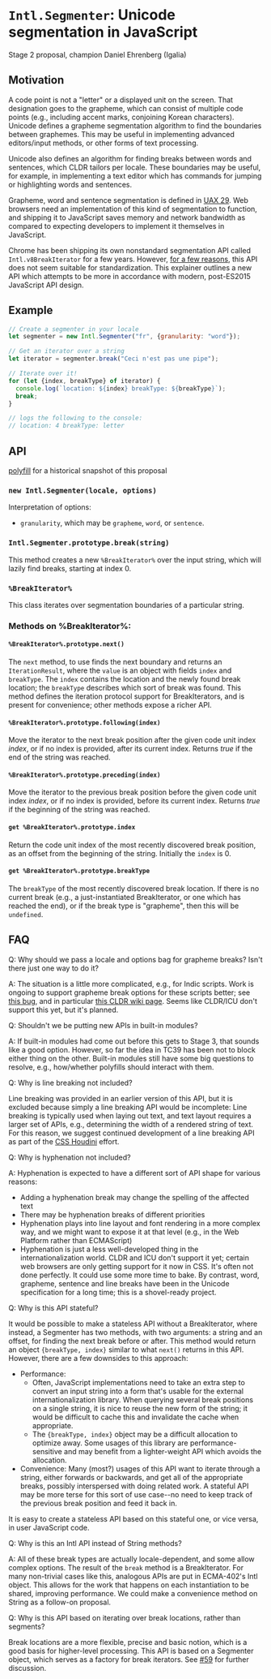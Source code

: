 # `Intl.Segmenter`: Unicode segmentation in JavaScript

Stage 2 proposal, champion Daniel Ehrenberg (Igalia)

## Motivation

A code point is not a "letter" or a displayed unit on the screen. That designation goes to the grapheme, which can consist of multiple code points (e.g., including accent marks, conjoining Korean characters). Unicode defines a grapheme segmentation algorithm to find the boundaries between graphemes. This may be useful in implementing advanced editors/input methods, or other forms of text processing.

Unicode also defines an algorithm for finding breaks between words and sentences, which CLDR tailors per locale. These boundaries may be useful, for example, in implementing a text editor which has commands for jumping or highlighting words and sentences.

Grapheme, word and sentence segmentation is defined in [UAX 29](http://unicode.org/reports/tr29/). Web browsers need an implementation of this kind of segmentation to function, and shipping it to JavaScript saves memory and network bandwidth as compared to expecting developers to implement it themselves in JavaScript.

Chrome has been shipping its own nonstandard segmentation API called `Intl.v8BreakIterator` for a few years. However, [for a few reasons](https://github.com/tc39/ecma402/issues/60#issuecomment-194041835), this API does not seem suitable for standardization. This explainer outlines a new API which attempts to be more in accordance with modern, post-ES2015 JavaScript API design.

## Example

```js
// Create a segmenter in your locale
let segmenter = new Intl.Segmenter("fr", {granularity: "word"});

// Get an iterator over a string
let iterator = segmenter.break("Ceci n'est pas une pipe");

// Iterate over it!
for (let {index, breakType} of iterator) {
  console.log(`location: ${index} breakType: ${breakType}`);
  break;
}

// logs the following to the console:
// location: 4 breakType: letter
```

## API

[polyfill](https://gist.github.com/inexorabletash/8c4d869a584bcaa18514729332300356) for a historical snapshot of this proposal

### `new Intl.Segmenter(locale, options)`

Interpretation of options:

- `granularity`, which may be `grapheme`, `word`, or `sentence`.

### `Intl.Segmenter.prototype.break(string)`

This method creates a new `%BreakIterator%` over the input string, which will lazily find breaks, starting at index 0.

### `%BreakIterator%`

This class iterates over segmentation boundaries of a particular string.

### Methods on %BreakIterator%:

#### `%BreakIterator%.prototype.next()`

The `next` method, to use finds the next boundary and returns an `IterationResult`, where the `value` is an object with fields `index` and `breakType`. The `index` contains the location and the newly found break location; the `breakType` describes which sort of break was found. This method defines the iteration protocol support for BreakIterators, and is present for convenience; other methods expose a richer API.

#### `%BreakIterator%.prototype.following(index)`

Move the iterator to the next break position after the given code unit index _index_, or if no index is provided, after its current index. Returns *true* if the end of the string was reached.

#### `%BreakIterator%.prototype.preceding(index)`

Move the iterator to the previous break position before the given code unit index _index_, or if no index is provided, before its current index. Returns *true* if the beginning of the string was reached.

#### `get %BreakIterator%.prototype.index`

Return the code unit index of the most recently discovered break position, as an offset from the beginning of the string. Initially the `index` is 0.

#### `get %BreakIterator%.prototype.breakType`

The `breakType` of the most recently discovered break location. If there is no current break (e.g., a just-instantiated BreakIterator, or one which has reached the end), or if the break type is "grapheme", then this will be `undefined`.

## FAQ

Q: Why should we pass a locale and options bag for grapheme breaks? Isn't there just one way to do it?

A: The situation is a little more complicated, e.g., for Indic scripts. Work is ongoing to support grapheme break options for these scripts better; see [this bug](http://unicode.org/cldr/trac/ticket/2142), and in particular [this CLDR wiki page](http://cldr.unicode.org/development/development-process/design-proposals/grapheme-usage). Seems like CLDR/ICU don't support this yet, but it's planned.

Q: Shouldn't we be putting new APIs in built-in modules?

A: If built-in modules had come out before this gets to Stage 3, that sounds like a good option. However, so far the idea in TC39 has been not to block either thing on the other. Built-in modules still have some big questions to resolve, e.g., how/whether polyfills should interact with them.

Q: Why is line breaking not included?

Line breaking was provided in an earlier version of this API, but it is excluded because simply a line breaking API would be incomplete: Line breaking is typically used when laying out text, and text layout requires a larger set of APIs, e.g., determining the width of a rendered string of text. For this reason, we suggest continued development of a line breaking API as part of the [CSS Houdini](https://github.com/w3c/css-houdini-drafts/wiki) effort.

Q: Why is hyphenation not included?

A: Hyphenation is expected to have a different sort of API shape for various reasons:
- Adding a hyphenation break may change the spelling of the affected text
- There may be hyphenation breaks of different priorities
- Hyphenation plays into line layout and font rendering in a more complex way, and we might want to expose it at that level (e.g., in the Web Platform rather than ECMAScript)
- Hyphenation is just a less well-developed thing in the internationalization world. CLDR and ICU don't support it yet; certain web browsers are only getting support for it now in CSS. It's often not done perfectly. It could use some more time to bake. By contrast, word, grapheme, sentence and line breaks have been in the Unicode specification for a long time; this is a shovel-ready project.

Q: Why is this API stateful?

It would be possible to make a stateless API without a BreakIterator, where instead, a Segmenter has two methods, with two arguments: a string and an offset, for finding the next break before or after. This method would return an object `{breakType, index}` similar to what `next()` returns in this API. However, there are a few downsides to this approach:
- Performance:
  - Often, JavaScript implementations need to take an extra step to convert an input string into a form that's usable for the external internationalization library. When querying several break positions on a single string, it is nice to reuse the new form of the string; it would be difficult to cache this and invalidate the cache when appropriate.
  - The `{breakType, index}` object may be a difficult allocation to optimize away. Some usages of this library are performance-sensitive and may benefit from a lighter-weight API which avoids the allocation.
- Convenience: Many (most?) usages of this API want to iterate through a string, either forwards or backwards, and get all of the appropriate breaks, possibly interspersed with doing related work. A stateful API may be more terse for this sort of use case--no need to keep track of the previous break position and feed it back in.

It is easy to create a stateless API based on this stateful one, or vice versa, in user JavaScript code.

Q: Why is this an Intl API instead of String methods?

A: All of these break types are actually locale-dependent, and some allow complex options. The result of the `break` method is a BreakIterator. For many non-trivial cases like this, analogous APIs are put in ECMA-402's Intl object. This allows for the work that happens on each instantiation to be shared, improving performance. We could make a convenience method on String as a follow-on proposal.

Q: Why is this API based on iterating over break locations, rather than segments?

Break locations are a more flexible, precise and basic notion, which is a good basis for higher-level processing. This API is based on a Segmenter object, which serves as a factory for break iterators. See [#59](https://github.com/tc39/proposal-intl-segmenter/issues/59) for further discussion.
